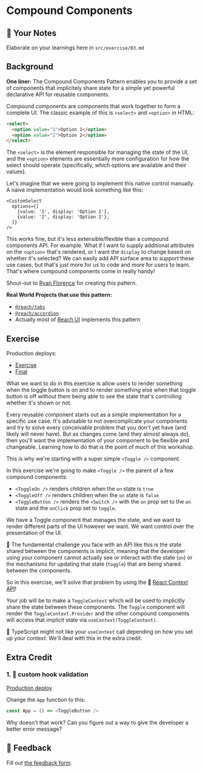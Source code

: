 # Compound Components

## 📝 Your Notes

Elaborate on your learnings here in `src/exercise/03.md`

## Background

**One liner:** The Compound Components Pattern enables you to provide a set of
components that implicitely share state for a simple yet powerful declarative
API for reusable components.

Compound components are components that work together to form a complete UI. The
classic example of this is `<select>` and `<option>` in HTML:

```html
<select>
  <option value="1">Option 1</option>
  <option value="2">Option 2</option>
</select>
```

The `<select>` is the element responsible for managing the state of the UI, and
the `<option>` elements are essentially more configuration for how the select
should operate (specifically, which options are available and their values).

Let's imagine that we were going to implement this native control manually. A
naive implementation would look something like this:

```tsx
<CustomSelect
  options={[
    {value: '1', display: 'Option 1'},
    {value: '2', display: 'Option 2'},
  ]}
/>
```

This works fine, but it's less extensible/flexible than a compound components
API. For example. What if I want to supply additional attributes on the
`<option>` that's rendered, or I want the `display` to change based on whether
it's selected? We can easily add API surface area to support these use cases,
but that's just more for us to code and more for users to learn. That's where
compound components come in really handy!

Shout-out to [Ryan Florence](https://twitter.com/ryanflorence) for creating this
pattern.

**Real World Projects that use this pattern:**

- [`@reach/tabs`](https://reacttraining.com/reach-ui/tabs)
- [`@reach/accordion`](https://reacttraining.com/reach-ui/accordion)
- Actually most of [Reach UI](https://reacttraining.com/reach-ui) implements
  this pattern

## Exercise

Production deploys:

- [Exercise](http://advanced-react-patterns-next.netlify.app/isolated/exercise/03.tsx)
- [Final](http://advanced-react-patterns-next.netlify.app/isolated/final/03.tsx)

What we want to do in this exercise is allow users to render something when the
toggle button is on and to render something else when that toggle button is off
without them being able to see the state that's controlling whether it's shown
or not.

Every reusable component starts out as a simple implementation for a specific
use case. It's advisable to not overcomplicate your components and try to solve
every conceivable problem that you don't yet have (and likely will never have).
But as changes come (and they almost always do), then you'll want the
implementation of your component to be flexible and changeable. Learning how to
do that is the point of much of this workshop.

This is why we're starting with a super simple `<Toggle />` component.

In this exercise we're going to make `<Toggle />` the parent of a few compound
components:

- `<ToggleOn />` renders children when the `on` state is `true`
- `<ToggleOff />` renders children when the `on` state is `false`
- `<ToggleButton />` renders the `<Switch />` with the `on` prop set to the `on`
  state and the `onClick` prop set to `toggle`.

We have a Toggle component that manages the state, and we want to render
different parts of the UI however we want. We want control over the presentation
of the UI.

🦉 The fundamental challenge you face with an API like this is the state shared
between the components is implicit, meaning that the developer using your
component cannot actually see or interact with the state (`on`) or the
mechanisms for updating that state (`toggle`) that are being shared between the
components.

So in this exercise, we'll solve that problem by using the 📜
[React Context API](https://reactjs.org/docs/hooks-reference.html#usecontext)!

Your job will be to make a `ToggleContext` which will be used to implicitly
share the state between these components. The `Toggle` component will render the
`ToggleContext.Provider` and the other compound components will access that
implicit state via `useContext(ToggleContext)`.

🦺 TypeScript might not like your `useContext` call depending on how you set up
your context. We'll deal with this in the extra credit.

## Extra Credit

### 1. 💯 custom hook validation

[Production deploy](http://advanced-react-patterns-next.netlify.app/isolated/final/03.extra-1.tsx)

Change the `App` function to this:

```javascript
const App = () => <ToggleButton />
```

Why doesn't that work? Can you figure out a way to give the developer a better
error message?

## 🦉 Feedback

Fill out
[the feedback form](https://ws.kcd.im/?ws=Advanced%20React%20Patterns%20%F0%9F%A4%AF&e=03%3A%20Compound%20Components&em=stefan%40natter.at).
